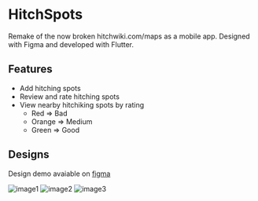 # HitchSpots

Remake of the now broken hitchwiki.com/maps as a mobile app. Designed with Figma and developed with Flutter. 

## Features
- Add hitching spots
- Review and rate hitching spots
- View nearby hitchiking spots by rating
    - Red => Bad
    - Orange => Medium
    - Green => Good

## Designs
Design demo avaiable on [figma](https://www.figma.com/file/hNgH2qIOakEKw8kp2Z8uur/HitchApp?node-id=2%3A5814)

![image1](https://i.imgur.com/9nfsBLO.png)
![image2](https://i.imgur.com/6NnxAzx.png)
![image3](https://i.imgur.com/YNKq71d.png)